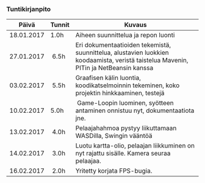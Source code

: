 ### Tuntikirjanpito
Päivä | Tunnit | Kuvaus
--------------- | ----- | ------
18.01.2017 | 1.0h | Aiheen suunnittelua ja repon luonti
27.01.2017 | 6.5h | Eri dokumentaatioiden tekemistä, suunnittelua, alustavien luokkien koodaamista, veristä taistelua Mavenin, PITin ja NetBeansin kanssa
03.02.2017 | 5.5h | Graafisen kälin luontia, koodikatselmoinnin tekeminen, koko projektin hinkkaaminen, testejä
10.02.2017 | 5.0h | Game-Loopin luominen, syötteen antaminen onnistuu nyt, dokumentaatiota jne.
13.02.2017 | 4.0h | Pelaajahahmoa pystyy liikuttamaan WASDilla, Swingin vääntöä
14.02.2017 | 3.0h | Luotu kartta-olio, pelaajan liikkuminen on nyt rajattu sisälle. Kamera seuraa pelaajaa.
16.02.2017 | 2.0h | Yritetty korjata FPS-bugia.
